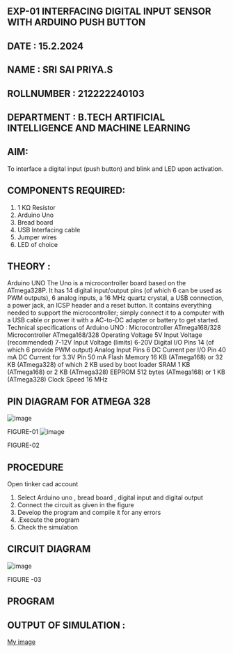 ## EXP-01  INTERFACING DIGITAL INPUT SENSOR WITH ARDUINO PUSH BUTTON
## DATE : 15.2.2024
## NAME : SRI SAI PRIYA.S																		             
## ROLLNUMBER : 212222240103
## DEPARTMENT : B.TECH ARTIFICIAL INTELLIGENCE AND MACHINE LEARNING 


## AIM:
To interface a digital input (push button) and blink and LED upon activation.
## COMPONENTS REQUIRED:
1.	1 KΩ Resistor 
2.	Arduino Uno 
3.	Bread board 
4.	USB Interfacing cable 
5.	Jumper wires 
6.	LED of choice 
## THEORY :
Arduino UNO
 	  The Uno is a microcontroller board based on the ATmega328P. It has 14 digital input/output pins (of which 6 can be used as PWM outputs), 6 analog inputs, a 16 MHz quartz crystal, a USB connection, a power jack, an ICSP header and a reset button. It contains everything needed to support the microcontroller; simply connect it to a computer with a USB cable or power it with a AC-to-DC adapter or battery to get started.
	Technical specifications of Arduino UNO :
Microcontroller	ATmega168/328
Microcontroller	ATmega168/328
Operating Voltage	5V
Input Voltage (recommended)	7-12V
Input Voltage (limits)	6-20V
Digital I/O Pins	14 (of which 6 provide PWM output)
Analog Input Pins	6
DC Current per I/O Pin	40 mA
DC Current for 3.3V Pin	50 mA
Flash Memory	16 KB (ATmega168) or 32 KB (ATmega328) of which 2 KB used by boot loader
SRAM	1 KB (ATmega168) or 2 KB (ATmega328)
EEPROM	512 bytes (ATmega168) or 1 KB (ATmega328)
Clock Speed	16 MHz
## PIN DIAGRAM FOR ATMEGA 328
 
![image](https://user-images.githubusercontent.com/36288975/163530394-115baee4-7ed1-49fe-9cce-d7b625e11e85.png)

FIGURE-01
![image](https://user-images.githubusercontent.com/36288975/163530431-4d390e98-0942-42d8-95b8-f57d348e6ad8.png)

FIGURE-02
## PROCEDURE 
 Open tinker cad account 
1.	Select Arduino uno , bread board , digital input and digital output 
2.	Connect the circuit as given in the figure 
3.	Develop the program and compile it for any errors 
4.	 .Execute the program 
5.	Check the simulation 



## CIRCUIT DIAGRAM 


![image](https://user-images.githubusercontent.com/36288975/163530437-87a0afbd-b3c9-44ad-b907-5de63486fb9d.png)



FIGURE -03




## PROGRAM 
 
 









 
 
 



## OUTPUT OF SIMULATION :

[My image](username.github.com/repository/img/image.jpg)

